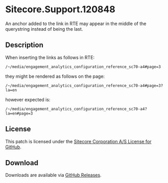 # Sitecore.Support.120848
An anchor added to the link in RTE may appear in the middle of the querystring instead of being the last.

## Description
When inserting the links as follows in RTE:
```
/~/media/engagement_analytics_configuration_reference_sc70-a4#page=3
```

they might be rendered as follows on the page:
```
/~/media/engagement_analytics_configuration_reference_sc70-a4#page=3?la=en
```

however expected is:
```
/~/media/engagement_analytics_configuration_reference_sc70-a4?la=en#page=3
```

## License  
This patch is licensed under the [Sitecore Corporation A/S License for GitHub](https://github.com/sitecoresupport/Sitecore.Support.120848/blob/master/LICENSE).  

## Download  
Downloads are available via [GitHub Releases](https://github.com/sitecoresupport/Sitecore.Support.120848/releases).  
